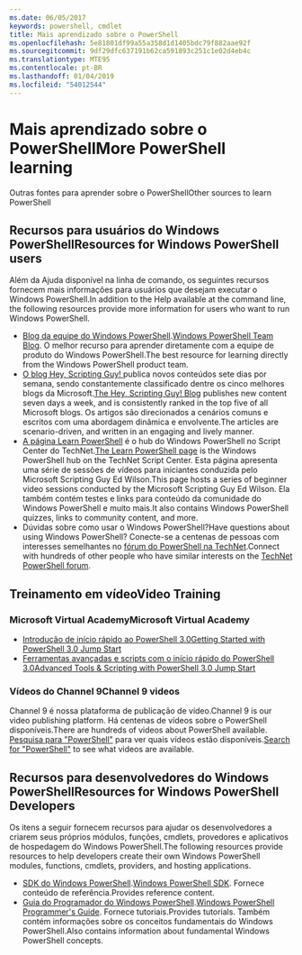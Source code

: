 ```yaml
---
ms.date: 06/05/2017
keywords: powershell, cmdlet
title: Mais aprendizado sobre o PowerShell
ms.openlocfilehash: 5e81801df99a55a358d1d1405bdc79f882aae92f
ms.sourcegitcommit: 9df29dfc637191b62ca591893c251c1e02d4eb4c
ms.translationtype: MTE95
ms.contentlocale: pt-BR
ms.lasthandoff: 01/04/2019
ms.locfileid: "54012544"
---
```

# <a name="more-powershell-learning"></a><span data-ttu-id="63e64-103">Mais aprendizado sobre o PowerShell</span><span class="sxs-lookup"><span data-stu-id="63e64-103">More PowerShell learning</span></span>

<span data-ttu-id="63e64-104">Outras fontes para aprender sobre o PowerShell</span><span class="sxs-lookup"><span data-stu-id="63e64-104">Other sources to learn PowerShell</span></span>

## <a name="resources-for-windows-powershell-users"></a><span data-ttu-id="63e64-105">Recursos para usuários do Windows PowerShell</span><span class="sxs-lookup"><span data-stu-id="63e64-105">Resources for Windows PowerShell users</span></span>

<span data-ttu-id="63e64-106">Além da Ajuda disponível na linha de comando, os seguintes recursos fornecem mais informações para usuários que desejam executar o Windows PowerShell.</span><span class="sxs-lookup"><span data-stu-id="63e64-106">In addition to the Help available at the command line, the following resources provide more information for users who want to run Windows PowerShell.</span></span>

- <span data-ttu-id="63e64-107">[Blog da equipe do Windows PowerShell](https://blogs.msdn.microsoft.com/powershell/).</span><span class="sxs-lookup"><span data-stu-id="63e64-107">[Windows PowerShell Team Blog](https://blogs.msdn.microsoft.com/powershell/).</span></span> <span data-ttu-id="63e64-108">O melhor recurso para aprender diretamente com a equipe de produto do Windows PowerShell.</span><span class="sxs-lookup"><span data-stu-id="63e64-108">The best resource for learning directly from the Windows PowerShell product team.</span></span>
- <span data-ttu-id="63e64-109">[O blog Hey, Scripting Guy! ](https://blogs.technet.microsoft.com/heyscriptingguy/) publica novos conteúdos sete dias por semana, sendo constantemente classificado dentre os cinco melhores blogs da Microsoft.</span><span class="sxs-lookup"><span data-stu-id="63e64-109">[The Hey, Scripting Guy! Blog](https://blogs.technet.microsoft.com/heyscriptingguy/) publishes new content seven days a week, and is consistently ranked in the top five of all Microsoft blogs.</span></span> <span data-ttu-id="63e64-110">Os artigos são direcionados a cenários comuns e escritos com uma abordagem dinâmica e envolvente.</span><span class="sxs-lookup"><span data-stu-id="63e64-110">The articles are scenario-driven, and written in an engaging and lively manner.</span></span>
- <span data-ttu-id="63e64-111">[A página Learn PowerShell](https://blogs.technet.microsoft.com/heyscriptingguy/2015/01/04/weekend-scripter-the-best-ways-to-learn-powershell/) é o hub do Windows PowerShell no Script Center do TechNet.</span><span class="sxs-lookup"><span data-stu-id="63e64-111">[The Learn PowerShell page](https://blogs.technet.microsoft.com/heyscriptingguy/2015/01/04/weekend-scripter-the-best-ways-to-learn-powershell/) is the Windows PowerShell hub on the TechNet Script Center.</span></span> <span data-ttu-id="63e64-112">Esta página apresenta uma série de sessões de vídeos para iniciantes conduzida pelo Microsoft Scripting Guy Ed Wilson.</span><span class="sxs-lookup"><span data-stu-id="63e64-112">This page hosts a series of beginner video sessions conducted by the Microsoft Scripting Guy Ed Wilson.</span></span> <span data-ttu-id="63e64-113">Ela também contém testes e links para conteúdo da comunidade do Windows PowerShell e muito mais.</span><span class="sxs-lookup"><span data-stu-id="63e64-113">It also contains Windows PowerShell quizzes, links to community content, and more.</span></span>
- <span data-ttu-id="63e64-114">Dúvidas sobre como usar o Windows PowerShell?</span><span class="sxs-lookup"><span data-stu-id="63e64-114">Have questions about using Windows PowerShell?</span></span> <span data-ttu-id="63e64-115">Conecte-se a centenas de pessoas com interesses semelhantes no [fórum do PowerShell na TechNet](https://social.technet.microsoft.com/Forums/home?forum=winserverpowershell).</span><span class="sxs-lookup"><span data-stu-id="63e64-115">Connect with hundreds of other people who have similar interests on the [TechNet PowerShell forum](https://social.technet.microsoft.com/Forums/home?forum=winserverpowershell).</span></span>

## <a name="video-training"></a><span data-ttu-id="63e64-116">Treinamento em vídeo</span><span class="sxs-lookup"><span data-stu-id="63e64-116">Video Training</span></span>

### <a name="microsoft-virtual-academy"></a><span data-ttu-id="63e64-117">Microsoft Virtual Academy</span><span class="sxs-lookup"><span data-stu-id="63e64-117">Microsoft Virtual Academy</span></span>

- [<span data-ttu-id="63e64-118">Introdução de início rápido ao PowerShell 3.0</span><span class="sxs-lookup"><span data-stu-id="63e64-118">Getting Started with PowerShell 3.0 Jump Start</span></span>](https://mva.microsoft.com/en-US/training-courses/getting-started-with-powershell-30-jump-start-8276)
- [<span data-ttu-id="63e64-119">Ferramentas avançadas e scripts com o início rápido do PowerShell 3.0</span><span class="sxs-lookup"><span data-stu-id="63e64-119">Advanced Tools & Scripting with PowerShell 3.0 Jump Start</span></span>](https://mva.microsoft.com/en-US/training-courses/advanced-tools-scripting-with-powershell-30-jump-start-8277)

### <a name="channel-9-videos"></a><span data-ttu-id="63e64-120">Vídeos do Channel 9</span><span class="sxs-lookup"><span data-stu-id="63e64-120">Channel 9 videos</span></span>

<span data-ttu-id="63e64-121">Channel 9 é nossa plataforma de publicação de vídeo.</span><span class="sxs-lookup"><span data-stu-id="63e64-121">Channel 9 is our video publishing platform.</span></span> <span data-ttu-id="63e64-122">Há centenas de vídeos sobre o PowerShell disponíveis.</span><span class="sxs-lookup"><span data-stu-id="63e64-122">There are hundreds of videos about PowerShell available.</span></span> <span data-ttu-id="63e64-123">[Pesquisa para "PowerShell"](https://channel9.msdn.com/Search?term=PowerShell&sortBy=top-rated) para ver quais vídeos estão disponíveis.</span><span class="sxs-lookup"><span data-stu-id="63e64-123">[Search for "PowerShell"](https://channel9.msdn.com/Search?term=PowerShell&sortBy=top-rated) to see what videos are available.</span></span>

## <a name="resources-for-windows-powershell-developers"></a><span data-ttu-id="63e64-124">Recursos para desenvolvedores do Windows PowerShell</span><span class="sxs-lookup"><span data-stu-id="63e64-124">Resources for Windows PowerShell Developers</span></span>

<span data-ttu-id="63e64-125">Os itens a seguir fornecem recursos para ajudar os desenvolvedores a criarem seus próprios módulos, funções, cmdlets, provedores e aplicativos de hospedagem do Windows PowerShell.</span><span class="sxs-lookup"><span data-stu-id="63e64-125">The following resources provide resources to help developers create their own Windows PowerShell modules, functions, cmdlets, providers, and hosting applications.</span></span>

- <span data-ttu-id="63e64-126">[SDK do Windows PowerShell](https://go.microsoft.com/fwlink/p/?LinkID=89595).</span><span class="sxs-lookup"><span data-stu-id="63e64-126">[Windows PowerShell SDK](https://go.microsoft.com/fwlink/p/?LinkID=89595).</span></span> <span data-ttu-id="63e64-127">Fornece conteúdo de referência.</span><span class="sxs-lookup"><span data-stu-id="63e64-127">Provides reference content.</span></span>
- <span data-ttu-id="63e64-128">[Guia do Programador do Windows PowerShell](https://go.microsoft.com/fwlink/p/?LinkID=89596).</span><span class="sxs-lookup"><span data-stu-id="63e64-128">[Windows PowerShell Programmer's Guide](https://go.microsoft.com/fwlink/p/?LinkID=89596).</span></span> <span data-ttu-id="63e64-129">Fornece tutoriais.</span><span class="sxs-lookup"><span data-stu-id="63e64-129">Provides tutorials.</span></span> <span data-ttu-id="63e64-130">Também contém informações sobre os conceitos fundamentais do Windows PowerShell.</span><span class="sxs-lookup"><span data-stu-id="63e64-130">Also contains information about fundamental Windows PowerShell concepts.</span></span>
